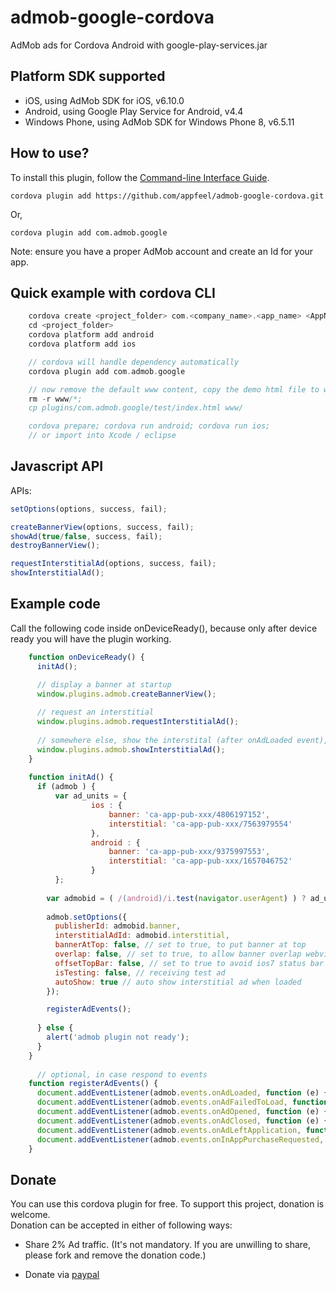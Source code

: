 admob-google-cordova
====================

AdMob ads for Cordova Android with google-play-services.jar

## Platform SDK supported ##

* iOS, using AdMob SDK for iOS, v6.10.0
* Android, using Google Play Service for Android, v4.4
* Windows Phone, using AdMob SDK for Windows Phone 8, v6.5.11

## How to use? ##
To install this plugin, follow the [Command-line Interface Guide](http://cordova.apache.org/docs/en/edge/guide_cli_index.md.html#The%20Command-line%20Interface).

    cordova plugin add https://github.com/appfeel/admob-google-cordova.git
    
Or,

    cordova plugin add com.admob.google

Note: ensure you have a proper AdMob account and create an Id for your app.

## Quick example with cordova CLI ##
```c
    cordova create <project_folder> com.<company_name>.<app_name> <AppName>
    cd <project_folder>
    cordova platform add android
    cordova platform add ios

    // cordova will handle dependency automatically
    cordova plugin add com.admob.google

    // now remove the default www content, copy the demo html file to www
    rm -r www/*;
    cp plugins/com.admob.google/test/index.html www/

    cordova prepare; cordova run android; cordova run ios;
    // or import into Xcode / eclipse
```

## Javascript API ##

APIs:
```javascript
setOptions(options, success, fail);

createBannerView(options, success, fail);
showAd(true/false, success, fail); 
destroyBannerView();

requestInterstitialAd(options, success, fail);
showInterstitialAd();
```

## Example code ##
Call the following code inside onDeviceReady(), because only after device ready you will have the plugin working.
```javascript
    function onDeviceReady() {
      initAd();

      // display a banner at startup
      window.plugins.admob.createBannerView();
        
      // request an interstitial
      window.plugins.admob.requestInterstitialAd();
        
      // somewhere else, show the interstital (after onAdLoaded event), not needed if set autoShow = true
      window.plugins.admob.showInterstitialAd();
    }
    
    function initAd() {
      if (admob ) {
    	  var ad_units = {
				  ios : {
					  banner: 'ca-app-pub-xxx/4806197152',
					  interstitial: 'ca-app-pub-xxx/7563979554'
				  },
				  android : {
					  banner: 'ca-app-pub-xxx/9375997553',
					  interstitial: 'ca-app-pub-xxx/1657046752'
				  }
    	  };
    	  
        var admobid = ( /(android)/i.test(navigator.userAgent) ) ? ad_units.android : ad_units.ios;
            
        admob.setOptions({
          publisherId: admobid.banner,
          interstitialAdId: admobid.interstitial,
          bannerAtTop: false, // set to true, to put banner at top
          overlap: false, // set to true, to allow banner overlap webview
          offsetTopBar: false, // set to true to avoid ios7 status bar overlap
          isTesting: false, // receiving test ad
          autoShow: true // auto show interstitial ad when loaded
        });

        registerAdEvents();
            
      } else {
        alert('admob plugin not ready');
      }
    }
	  
	  // optional, in case respond to events
    function registerAdEvents() {
      document.addEventListener(admob.events.onAdLoaded, function (e) {});
      document.addEventListener(admob.events.onAdFailedToLoad, function (e) {});
      document.addEventListener(admob.events.onAdOpened, function (e) {});
      document.addEventListener(admob.events.onAdClosed, function (e) {});
      document.addEventListener(admob.events.onAdLeftApplication, function (e) {});
      document.addEventListener(admob.events.onInAppPurchaseRequested, function (e) { });
    }
```


## Donate ##
You can use this cordova plugin for free. To support this project, donation is welcome.  
Donation can be accepted in either of following ways:
* Share 2% Ad traffic. (It's not mandatory. If you are unwilling to share, please fork and remove the donation code.)
+ Donate via [paypal](https://www.paypal.com/cgi-bin/webscr?cmd=_donations&business=MFQHUTN8U9XD6&lc=ES&item_name=AppFeel&item_number=com%2eadmob%2egoogle&amount=10%2e00&currency_code=EUR&bn=PP%2dDonationsBF%3abtn_donateCC_LG%2egif%3aNonHosted)
